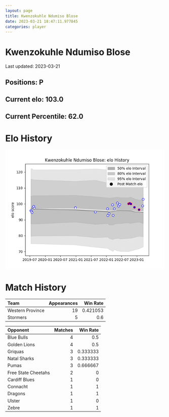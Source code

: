 ```yaml
---  
layout: page  
title: Kwenzokuhle Ndumiso Blose  
date: 2023-03-21 18:47:11.977845  
categories: player  
---
```

# Kwenzokuhle Ndumiso Blose


Last updated: 2023-03-21
## Positions: P

## Current elo: 103.0

## Current Percentile: 62.0

# Elo History


![elo history](history_KwenzokuhleNdumisoBlose.png)
# Match History


| Team             |   Appearances |   Win Rate |
|:-----------------|--------------:|-----------:|
| Western Province |            19 |   0.421053 |
| Stormers         |             5 |   0.6      |

| Opponent            |   Matches |   Win Rate |
|:--------------------|----------:|-----------:|
| Blue Bulls          |         4 |   0.5      |
| Golden Lions        |         4 |   0.5      |
| Griquas             |         3 |   0.333333 |
| Natal Sharks        |         3 |   0.333333 |
| Pumas               |         3 |   0.666667 |
| Free State Cheetahs |         2 |   0        |
| Cardiff Blues       |         1 |   0        |
| Connacht            |         1 |   1        |
| Dragons             |         1 |   1        |
| Ulster              |         1 |   0        |
| Zebre               |         1 |   1        |